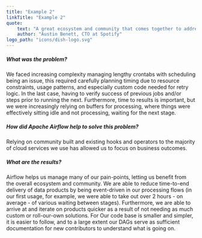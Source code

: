 ```yaml
---
title: "Example 2"
linkTitle: "Example 2"
quote:
    text: "A great ecosystem and community that comes together to address about any batch data pipeline need."
    author: "Austin Benett, CTO at Spotify"
logo_path: "icons/dish-logo.svg"
---
```


##### What was the problem?
We faced increasing complexity managing lengthy crontabs with scheduling being an issue, this required carefully planning timing due to resource constraints, usage patterns, and especially custom code needed for retry logic.  In the last case, having to verify success of previous jobs and/or steps prior to running the next.  Furthermore, time to results is important, but we were increasingly relying on buffers for processing, where things were effectively sitting idle and not processing, waiting for the next stage.

##### How did Apache Airflow help to solve this problem?
Relying on community built and existing hooks and operators to the majority of cloud services we use has allowed us to focus on business outcomes.

##### What are the results?
Airflow helps us manage many of our pain-points, letting us benefit from the overall ecosystem and
community.  We are able to reduce time-to-end delivery of data products by being event-driven in our
processing flows (in our first usage, for example, we were able to take out over 2 hours - on average - of various
waiting between stages).  Furthermore, we are able to arrive at and iterate on products quicker as a result of
not needing as much custom or roll-our-own solutions.  For Our code base is smaller and simpler, it is easier to
follow, and to a large extent our DAGs serve as sufficient documentation for new contributors to understand
what is going on.
